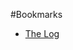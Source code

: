 #Bookmarks

- [The Log](https://engineering.linkedin.com/distributed-systems/log-what-every-software-engineer-should-know-about-real-time-datas-unifying)

